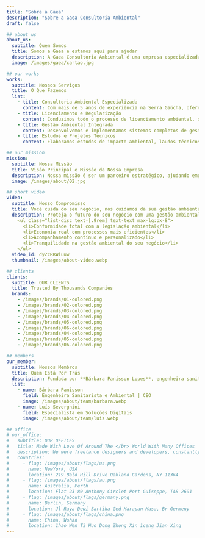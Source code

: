 ```yaml
---
title: "Sobre a Gaea"
description: "Sobre a Gaea Consultoria Ambiental"
draft: false

## about us
about_us:
  subtitle: Quem Somos
  title: Somos a Gaea e estamos aqui para ajudar
  description: A Gaea Consultoria Ambiental é uma empresa especializada em prestar serviços de assessoria e consultoria ambiental para os mais diversos setores da sociedade, com forte atuação na Serra Gaúcha. Com mais de cinco anos de experiência na área, nosso compromisso é com o desenvolvimento sustentável e o cumprimento rigoroso da legislação ambiental, oferecendo soluções personalizadas para cada cliente.
  image: /images/gaea/cartao.jpg

## our works
works:
  subtitle: Nossos Serviços
  title: O Que Fazemos
  list:
    - title: Consultoria Ambiental Especializada
      content: Com mais de 5 anos de experiência na Serra Gaúcha, oferecemos consultoria ambiental completa com foco em resultados. Nossa equipe técnica especializada transforma desafios ambientais em soluções sustentáveis para sua empresa.
    - title: Licenciamento e Regularização
      content: Conduzimos todo o processo de licenciamento ambiental, desde a Licença Prévia até a de Operação, com acompanhamento personalizado e contínuo. Garantimos a conformidade do seu negócio com todas as normas e legislações vigentes.
    - title: Gestão Ambiental Integrada
      content: Desenvolvemos e implementamos sistemas completos de gestão ambiental, incluindo ISO 14001, gestão de resíduos (PGRS), projetos de compostagem e sistemas de captação de água da chuva, sempre adaptados à realidade do seu negócio.
    - title: Estudos e Projetos Técnicos
      content: Elaboramos estudos de impacto ambiental, laudos técnicos, projetos de recuperação de áreas degradadas e oferecemos treinamentos especializados. Nossa metodologia garante resultados eficientes e economia real para sua empresa.

## our mission
mission:
  subtitle: Nossa Missão
  title: Visão Principal e Missão da Nossa Empresa
  description: Nossa missão é ser um parceiro estratégico, ajudando empresas a implementar ações que garantam a conformidade ambiental e o desenvolvimento sustentável.
  image: /images/about/02.jpg

## short video
video:
  subtitle: Nosso Compromisso
  title: Você cuida do seu negócio, nós cuidamos da sua gestão ambiental
  description: Proteja o futuro do seu negócio com uma gestão ambiental eficiente e profissional. Nossa equipe especializada cuida de todo o processo, desde o diagnóstico inicial até a implementação das soluções, garantindo&colon;
    <ul class="list-disc text-[.9rem] text-text max-lg:px-8">
      <li>Conformidade total com a legislação ambiental</li>
      <li>Economia real com processos mais eficientes</li>
      <li>Acompanhamento contínuo e personalizado</li>
      <li>Tranquilidade na gestão ambiental do seu negócio</li>
    </ul>
  video_id: dyZcRRWiuuw
  thumbnail: /images/about-video.webp

## clients
clients:
  subtitle: OUR CLIENTS
  title: Trusted By Thousands Companies
  brands:
    - /images/brands/01-colored.png
    - /images/brands/02-colored.png
    - /images/brands/03-colored.png
    - /images/brands/04-colored.png
    - /images/brands/05-colored.png
    - /images/brands/06-colored.png
    - /images/brands/04-colored.png
    - /images/brands/05-colored.png
    - /images/brands/06-colored.png

## members
our_member:
  subtitle: Nossos Membros
  title: Quem Está Por Trás
  description: Fundada por **Bárbara Panisson Lopes**, engenheira sanitarista e ambiental com pós-graduação em Educação Ambiental e Sustentabilidade e Gestão de Projetos, a Gaea se destaca pela expertise técnica e pelo compromisso em **promover práticas que preservem o meio ambiente**, ao mesmo tempo em que atendem às **necessidades de negócios de nossos clientes**. Contamos com uma equipe parceira multidisciplinar, formada por especialistas das mais diversas áreas, garantindo abordagens integradas e soluções completas para os desafios ambientais.
  list:
    - name: Bárbara Panisson
      field: Engenheira Sanitarista e Ambiental | CEO
      image: /images/about/team/barbara.webp
    - name: Luís Severgnini
      field: Especialista em Soluções Digitais
      image: /images/about/team/luis.webp

## office
# our_office:
#   subtitle: OUR OFFICES
#   title: Made With Love Of Around The </br> World With Many Offices
#   description: We were freelance designers and developers, constantly finding </br> ourselves deep in vague feedback. This made every client and team
#   countries:
#     - flag: /images/about/flags/us.png
#       name: NewYork, USA
#       location: 219 Bald Hill Drive Oakland Gardens, NY 11364
#     - flag: /images/about/flags/au.png
#       name: Australia, Perth
#       location: Flat 23 80 Anthony Circlet Port Guiseppe, TAS 2691
#     - flag: /images/about/flags/germany.png
#       name: Berlin, Germany
#       location: Jl Raya Dewi Sartika Ged Harapan Masa, Br Germeny
#     - flag: /images/about/flags/china.png
#       name: China, Wohan
#       location: 1hao Wen Ti Huo Dong Zhong Xin 1ceng Jian Xing
---
```

